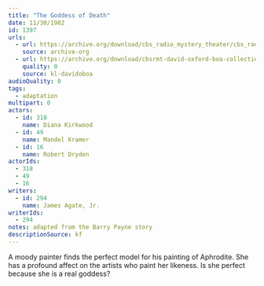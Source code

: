 ```yaml
---
title: "The Goddess of Death"
date: 11/30/1982
id: 1397
urls: 
  - url: https://archive.org/download/cbs_radio_mystery_theater/cbs_radio_mystery_theater-1351-1399.zip/cbs_radio_mystery_theater-1351-1399%2Fcbsrmt_1397_the_goddess_of_death.mp3
    source: archive-org
  - url: https://archive.org/download/cbsrmt-david-oxford-boa-collection/CBSRMT-821130-1397-The-Goddess-of-Death-(128-48)_WBBM-JE-{BoA}.mp3
    quality: 0
    source: kl-davidoboa
audioQuality: 0
tags: 
  - adaptation
multipart: 0
actors:  
  - id: 318
    name: Diana Kirkwood  
  - id: 49
    name: Mandel Kramer  
  - id: 16
    name: Robert Dryden
actorIds:  
  - 318  
  - 49  
  - 16
writers:  
  - id: 294
    name: James Agate, Jr.
writerIds:  
  - 294
notes: adapted from the Barry Payne story
descriptionSource: kf
---
```

A moody painter finds the perfect model for his painting of Aphrodite. She has a profound affect on the artists who paint her likeness. Is she perfect because she is a real goddess?